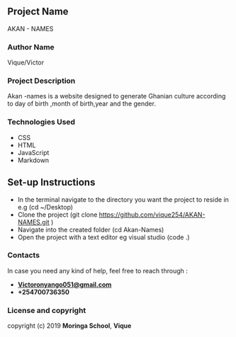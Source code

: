 ## Project  Name
AKAN - NAMES
### Author Name
Vique/Victor
### Project Description
Akan -names is a website designed to generate Ghanian culture according to day of birth ,month of birth,year and the gender.
### Technologies Used
* CSS
* HTML
* JavaScript
* Markdown
## Set-up Instructions
* In the terminal navigate to the directory you want the project to reside in e.g (cd ~/Desktop)
* Clone the project (git clone https://github.com/vique254/AKAN-NAMES.git )
* Navigate into the created folder (cd Akan-Names)
* Open the project with a text editor eg visual studio (code .)
### Contacts
In case you need any kind of help, feel free to reach through :
* **Victoronyango051@gmail.com**
* **+254700736350**
### License and copyright
copyright (c) 2019 **Moringa School**, **Vique**
